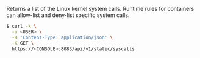 Returns a list of the Linux kernel system calls.
Runtime rules for containers can allow-list and deny-list specific system calls.

```bash
$ curl -k \
  -u <USER> \
  -H 'Content-Type: application/json' \
  -X GET \
  https://<CONSOLE>:8083/api/v1/static/syscalls
```
